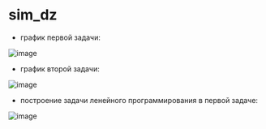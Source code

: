 # sim_dz
- график первой задачи:
  
![image](https://github.com/setusq/sim_dz/assets/125801694/cdcaacce-95d8-48b4-a9cd-79ccc31d01ab)

- график второй задачи:

![image](https://github.com/setusq/sim_dz/assets/125801694/b9b727bf-3868-4bd6-8550-7d78cda34548)

- построение задачи ленейного программирования в первой задаче:

![image](https://github.com/setusq/sim_dz/assets/125801694/7ac927a9-2893-43a9-8e0a-84a13332705d)


